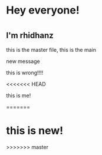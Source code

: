 <html>
<h1>Hey everyone!<h1>
<h2>I'm rhidhanz</h2>
<p>this is the master file, this is the main</p>
<p>new message</p>
<p>this is wrong!!!!</p>

<<<<<<< HEAD
<p>this is me!</p>
=======
<h1>this is new!</h1>
>>>>>>> master
</html>

